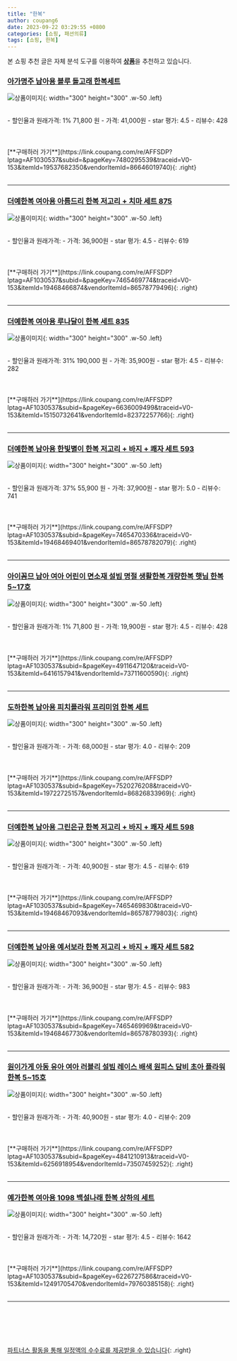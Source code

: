 ```yaml
---
title: "한복"
author: coupang6
date: 2023-09-22 03:29:55 +0800
categories: [쇼핑, 패션의류]
tags: [쇼핑, 한복]
---
```


본 쇼핑 추천 글은 자체 분석 도구를 이용하여 [**상품**](https://link.coupang.com/a/bao1ui)을 추천하고 있습니다.

### [아가명주 남아용 블루 돌고래 한복세트](https://link.coupang.com/re/AFFSDP?lptag=AF1030537&subid=&pageKey=7480295539&traceid=V0-153&itemId=19537682350&vendorItemId=86646019740)

![상품이미지](https://thumbnail9.coupangcdn.com/thumbnails/remote/230x230ex/image/rs_quotation_api/ynrghzdk/0a71fbc4c0c944e8a9317672448e7cbc.jpg){: width="300" height="300" .w-50 .left}


<br>
- 할인율과 원래가격: 1%  71,800   원
- 가격: 41,000원
- star 평가: 4.5
- 리뷰수: 428
<br>
<br>
<br>
<br>
[**구매하러 가기**](https://link.coupang.com/re/AFFSDP?lptag=AF1030537&subid=&pageKey=7480295539&traceid=V0-153&itemId=19537682350&vendorItemId=86646019740){: .right}
<br>
<br>

---

### [더예한복 여아용 아름드리 한복 저고리 + 치마 세트 875](https://link.coupang.com/re/AFFSDP?lptag=AF1030537&subid=&pageKey=7465469774&traceid=V0-153&itemId=19468466874&vendorItemId=86578779496)

![상품이미지](https://thumbnail8.coupangcdn.com/thumbnails/remote/230x230ex/image/rs_quotation_api/g79zlbit/30e9914ecfc540a08f67e0af887241e4.jpg){: width="300" height="300" .w-50 .left}


<br>
- 할인율과 원래가격: 
- 가격: 36,900원
- star 평가: 4.5
- 리뷰수: 619
<br>
<br>
<br>
<br>
[**구매하러 가기**](https://link.coupang.com/re/AFFSDP?lptag=AF1030537&subid=&pageKey=7465469774&traceid=V0-153&itemId=19468466874&vendorItemId=86578779496){: .right}
<br>
<br>

---

### [더예한복 여아용 루나달이 한복 세트 835](https://link.coupang.com/re/AFFSDP?lptag=AF1030537&subid=&pageKey=6636009499&traceid=V0-153&itemId=15150732641&vendorItemId=82372257766)

![상품이미지](https://thumbnail8.coupangcdn.com/thumbnails/remote/230x230ex/image/rs_quotation_api/9b3sgroj/459bcf51680b41c99ed50b782c75b59a.jpg){: width="300" height="300" .w-50 .left}


<br>
- 할인율과 원래가격: 31%  190,000   원
- 가격: 35,900원
- star 평가: 4.5
- 리뷰수: 282
<br>
<br>
<br>
<br>
[**구매하러 가기**](https://link.coupang.com/re/AFFSDP?lptag=AF1030537&subid=&pageKey=6636009499&traceid=V0-153&itemId=15150732641&vendorItemId=82372257766){: .right}
<br>
<br>

---

### [더예한복 남아용 한빛별이 한복 저고리 + 바지 + 쾌자 세트 593](https://link.coupang.com/re/AFFSDP?lptag=AF1030537&subid=&pageKey=7465470336&traceid=V0-153&itemId=19468469401&vendorItemId=86578782079)

![상품이미지](https://thumbnail9.coupangcdn.com/thumbnails/remote/230x230ex/image/rs_quotation_api/xjfpbwz1/488924bf88894359ad47c477dab61848.jpg){: width="300" height="300" .w-50 .left}


<br>
- 할인율과 원래가격: 37%  55,900   원
- 가격: 37,900원
- star 평가: 5.0
- 리뷰수: 741
<br>
<br>
<br>
<br>
[**구매하러 가기**](https://link.coupang.com/re/AFFSDP?lptag=AF1030537&subid=&pageKey=7465470336&traceid=V0-153&itemId=19468469401&vendorItemId=86578782079){: .right}
<br>
<br>

---

### [아이꼼므 남아 여아 어린이 면소재 설빔 명절 생활한복 개량한복 햇님 한복 5~17호](https://link.coupang.com/re/AFFSDP?lptag=AF1030537&subid=&pageKey=4911647120&traceid=V0-153&itemId=6416157941&vendorItemId=73711600590)

![상품이미지](https://thumbnail10.coupangcdn.com/thumbnails/remote/230x230ex/image/vendor_inventory/881f/4dabfe578ae1a10ecbfc926755e44b7833e9494b1904f7a4a5543deb5dee.jpg){: width="300" height="300" .w-50 .left}


<br>
- 할인율과 원래가격: 1%  71,800   원
- 가격: 19,900원
- star 평가: 4.5
- 리뷰수: 428
<br>
<br>
<br>
<br>
[**구매하러 가기**](https://link.coupang.com/re/AFFSDP?lptag=AF1030537&subid=&pageKey=4911647120&traceid=V0-153&itemId=6416157941&vendorItemId=73711600590){: .right}
<br>
<br>

---

### [도하한복 남아용 피치플라워 프리미엄 한복 세트](https://link.coupang.com/re/AFFSDP?lptag=AF1030537&subid=&pageKey=7520276208&traceid=V0-153&itemId=19722725157&vendorItemId=86826833969)

![상품이미지](https://thumbnail9.coupangcdn.com/thumbnails/remote/230x230ex/image/rs_quotation_api/4tqh8iuk/7fd141239e334a21a26147bf381bafdf.jpg){: width="300" height="300" .w-50 .left}


<br>
- 할인율과 원래가격: 
- 가격: 68,000원
- star 평가: 4.0
- 리뷰수: 209
<br>
<br>
<br>
<br>
[**구매하러 가기**](https://link.coupang.com/re/AFFSDP?lptag=AF1030537&subid=&pageKey=7520276208&traceid=V0-153&itemId=19722725157&vendorItemId=86826833969){: .right}
<br>
<br>

---

### [더예한복 남아용 그린은규 한복 저고리 + 바지 + 쾌자 세트 598](https://link.coupang.com/re/AFFSDP?lptag=AF1030537&subid=&pageKey=7465469830&traceid=V0-153&itemId=19468467093&vendorItemId=86578779803)

![상품이미지](https://thumbnail10.coupangcdn.com/thumbnails/remote/230x230ex/image/retail/images/2387589660468841-0a422cec-d793-4a49-a742-bb691a7aa4da.jpg){: width="300" height="300" .w-50 .left}


<br>
- 할인율과 원래가격: 
- 가격: 40,900원
- star 평가: 4.5
- 리뷰수: 619
<br>
<br>
<br>
<br>
[**구매하러 가기**](https://link.coupang.com/re/AFFSDP?lptag=AF1030537&subid=&pageKey=7465469830&traceid=V0-153&itemId=19468467093&vendorItemId=86578779803){: .right}
<br>
<br>

---

### [더예한복 남아용 예서보라 한복 저고리 + 바지 + 쾌자 세트 582](https://link.coupang.com/re/AFFSDP?lptag=AF1030537&subid=&pageKey=7465469969&traceid=V0-153&itemId=19468467730&vendorItemId=86578780393)

![상품이미지](https://thumbnail8.coupangcdn.com/thumbnails/remote/230x230ex/image/rs_quotation_api/bfs0htqm/ba35e84b092f4e859fa7e0b795456209.jpg){: width="300" height="300" .w-50 .left}


<br>
- 할인율과 원래가격: 
- 가격: 36,900원
- star 평가: 4.5
- 리뷰수: 983
<br>
<br>
<br>
<br>
[**구매하러 가기**](https://link.coupang.com/re/AFFSDP?lptag=AF1030537&subid=&pageKey=7465469969&traceid=V0-153&itemId=19468467730&vendorItemId=86578780393){: .right}
<br>
<br>

---

### [원이가게 아동 유아 여아 러블리 설빔 레이스 배색 원피스 담비 초아 플라워 한복 5~15호](https://link.coupang.com/re/AFFSDP?lptag=AF1030537&subid=&pageKey=4841210913&traceid=V0-153&itemId=6256918954&vendorItemId=73507459252)

![상품이미지](https://thumbnail9.coupangcdn.com/thumbnails/remote/230x230ex/image/vendor_inventory/d73d/4a7a2684aeba735032372e48901f1267ec447159bf9e39a5b62ecbb9e49a.jpg){: width="300" height="300" .w-50 .left}


<br>
- 할인율과 원래가격: 
- 가격: 40,900원
- star 평가: 4.0
- 리뷰수: 209
<br>
<br>
<br>
<br>
[**구매하러 가기**](https://link.coupang.com/re/AFFSDP?lptag=AF1030537&subid=&pageKey=4841210913&traceid=V0-153&itemId=6256918954&vendorItemId=73507459252){: .right}
<br>
<br>

---

### [예가한복 여아용 1098 백설나래 한복 상하의 세트](https://link.coupang.com/re/AFFSDP?lptag=AF1030537&subid=&pageKey=6226727586&traceid=V0-153&itemId=12491705470&vendorItemId=79760385158)

![상품이미지](https://thumbnail8.coupangcdn.com/thumbnails/remote/230x230ex/image/retail/images/11338692551326010-1874e5ec-a98c-447f-8d89-e1af1a7d08f2.jpg){: width="300" height="300" .w-50 .left}


<br>
- 할인율과 원래가격: 
- 가격: 14,720원
- star 평가: 4.5
- 리뷰수: 1642
<br>
<br>
<br>
<br>
[**구매하러 가기**](https://link.coupang.com/re/AFFSDP?lptag=AF1030537&subid=&pageKey=6226727586&traceid=V0-153&itemId=12491705470&vendorItemId=79760385158){: .right}
<br>
<br>

---
<br><br><br><br><br> [파트너스 활동을 통해 일정액의 수수료를 제공받을 수 있습니다](https://link.coupang.com/a/bao1ui){: .right}